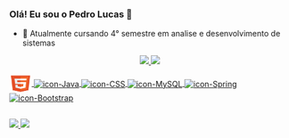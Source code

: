 ### Olá! Eu sou o Pedro Lucas 👋

- 🌱 Atualmente cursando 4° semestre em analise e desenvolvimento de sistemas 

<div align="center">
  <a href="https://github.com/PedroLucasR">
  <img height="160em" src="https://github-readme-stats.vercel.app/api?username=PedroLucasR&show_icons=true&theme=dark&include_all_commits=true&count_private=true"/>
  <img height="150em" src="https://github-readme-stats.vercel.app/api/top-langs/?username=PedroLucasR&layout=compact&langs_count=7&theme=dark"/>
</div>
 
<div style="display: inline_block"><br>
   <img align="center" alt="icon-HTML" height="30" width="40" src="https://raw.githubusercontent.com/devicons/devicon/master/icons/html5/html5-original.svg">
   <img align="center" alt="icon-Java" heigth="30" width="40" src="https://cdn.jsdelivr.net/gh/devicons/devicon/icons/java/java-original.svg" />
   <img align="center" alt="icon-CSS" heigth="30" width="40"  src="https://cdn.jsdelivr.net/gh/devicons/devicon/icons/css3/css3-original.svg" />
   <img align="center" alt="icon-MySQL" heigth="30" width="40" src="https://cdn.jsdelivr.net/gh/devicons/devicon/icons/mysql/mysql-original.svg" />
   <img align="center" alt="icon-Spring" heigth="30" width="40" src="https://cdn.jsdelivr.net/gh/devicons/devicon/icons/spring/spring-original.svg" />
   <img align="center" alt="icon-Bootstrap" heigth="30" width="50" src="https://cdn.jsdelivr.net/gh/devicons/devicon/icons/bootstrap/bootstrap-original.svg" />
          
</div>
  
  
 ##

  
<div>
  <a href="https://www.linkedin.com/in/pedro-lucas-da-silva-ricardo-531084235/" target="_blank"><img src="https://img.shields.io/badge/LinkedIn-0077B5?style=for-the-badge&logo=linkedin&logoColor=white" target="_blank"</a>
  <a href="https://www.instagram.com/pr3d012/" target="_blank"><img src="https://img.shields.io/badge/Instagram-E4405F?style=for-the-badge&logo=instagram&logoColor=white" terget="_blank"</a>
  
</div>


